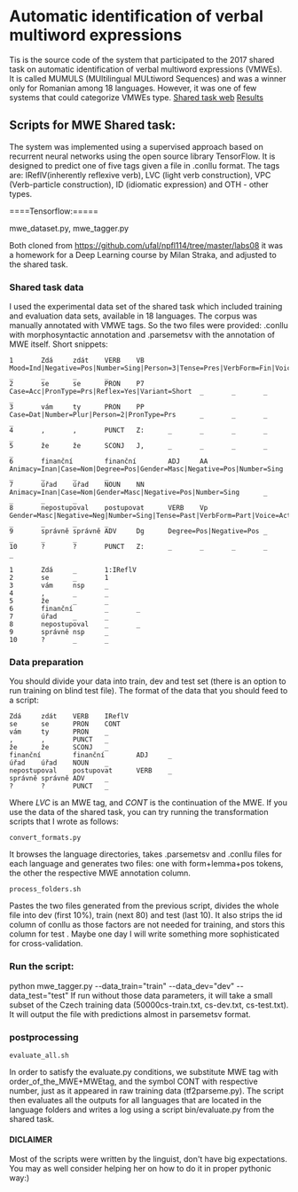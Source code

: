 # Automatic identification of verbal multiword expressions
Tis is the source code of the system that participated to the 2017 shared task on automatic identification of verbal multiword expressions (VMWEs). It is called MUMULS (MUltilingual MULtiword Sequences) and was a winner only for Romanian among 18 languages.
However, it was one of few systems that could categorize VMWEs type.
[Shared task web](http://multiword.sourceforge.net/PHITE.php?sitesig=CONF&page=CONF_05_MWE_2017___lb__EACL__rb__&subpage=CONF_40_Shared_Task)
[Results](http://multiword.sourceforge.net/PHITE.php?sitesig=CONF&page=CONF_05_MWE_2017___lb__EACL__rb__&subpage=CONF_50_Shared_Task_Results)

## Scripts for MWE Shared task:

The system was implemented using a supervised approach based on recurrent neural networks using the open source library TensorFlow. It is designed to predict one of five tags given a file in .conllu format. The tags are: IReflV(inherently reflexive verb), LVC (light verb construction), VPC (Verb-particle construction), ID (idiomatic expression) and OTH - other types. 

====Tensorflow:=====

mwe_dataset.py, mwe_tagger.py

Both cloned from https://github.com/ufal/npfl114/tree/master/labs08 it was a homework for a Deep Learning course by Milan Straka, and adjusted to the shared task.

### Shared task data
I used the experimental data set of the shared task which included training and evaluation data sets, available in 18 languages. The corpus was manually annotated with VMWE tags. So the two files were provided: .conllu with morphosyntactic annotation and .parsemetsv with the annotation of MWE itself. Short snippets:
```conllu
1       Zdá     zdát    VERB    VB      Mood=Ind|Negative=Pos|Number=Sing|Person=3|Tense=Pres|VerbForm=Fin|Voice=Act    _       _       _       _
2       se      se      PRON    P7      Case=Acc|PronType=Prs|Reflex=Yes|Variant=Short  _       _       _       _
3       vám     ty      PRON    PP      Case=Dat|Number=Plur|Person=2|PronType=Prs      _       _       _       _
4       ,       ,       PUNCT   Z:      _       _       _       _       _
5       že      že      SCONJ   J,      _       _       _       _       _
6       finanční        finanční        ADJ     AA      Animacy=Inan|Case=Nom|Degree=Pos|Gender=Masc|Negative=Pos|Number=Sing   _       _       _       _
7       úřad    úřad    NOUN    NN      Animacy=Inan|Case=Nom|Gender=Masc|Negative=Pos|Number=Sing      _       _       _       _
8       nepostupoval    postupovat      VERB    Vp      Gender=Masc|Negative=Neg|Number=Sing|Tense=Past|VerbForm=Part|Voice=Act _       _       _       _
9       správně správně ADV     Dg      Degree=Pos|Negative=Pos _       _       _       _
10      ?       ?       PUNCT   Z:      _       _       _       _       _

```
```parsemetsv
1       Zdá     _       1:IReflV
2       se      _       1
3       vám     nsp     _
4       ,       _       _
5       že      _       _
6       finanční        _       _
7       úřad    _       _
8       nepostupoval    _       _
9       správně nsp     _
10      ?       _       _
```

### Data preparation
You should divide your data into train, dev and test set (there is an option to run training on blind test file).
The format of the data that you should feed to a script:
```
Zdá     zdát    VERB    IReflV
se      se      PRON    CONT
vám     ty      PRON    _
,       ,       PUNCT   _
že      že      SCONJ   _
finanční        finanční        ADJ     _
úřad    úřad    NOUN    _
nepostupoval    postupovat      VERB    _
správně správně ADV     _
?       ?       PUNCT   _
```
Where *LVC* is an MWE tag, and *CONT* is the continuation of the MWE.
If you use the data of the shared task, you can try running the transformation scripts that I wrote as follows:
```
convert_formats.py
```
It browses the language directories, takes .parsemetsv and .conllu files for each language and generates two files: one with form+lemma+pos tokens, the other the respective MWE annotation column.
```
process_folders.sh
```
Pastes the two files generated from the previous script, divides the whole file into dev (first 10%), train (next 80) and test (last 10). It also strips the id column of conllu as those factors are not needed for training, and stors this column for test . Maybe one day I will write something more sophisticated for cross-validation. 



### Run the script:
python mwe_tagger.py --data_train="train" --data_dev="dev" --data_test="test"
If run without those data parameters, it will take a small subset of the Czech training data (50000cs-train.txt, cs-dev.txt, cs-test.txt).
It will output the file with predictions almost in parsemetsv format. 

### postprocessing
```
evaluate_all.sh 
```
In order to satisfy the evaluate.py conditions, we substitute MWE tag with order_of_the_MWE+MWEtag, and the symbol CONT with respective number, just as it appeared in raw training data (tf2parseme.py).
The script then evaluates all the outputs for all languages that are located in the language folders and writes a log using a script bin/evaluate.py from the shared task.


#### DICLAIMER
Most of the scripts were written by the linguist, don't have big expectations. You may as well consider helping her on how to do it in proper pythonic way:)
